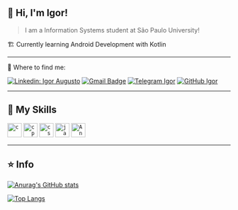 ## 💜 Hi, I'm <strong>Igor!</strong>

> I am a Information Systems student at São Paulo University!

🏗️ Currently learning Android Development with Kotlin  

---

💬 Where to find me:

[![Linkedin: Igor Augusto](https://img.shields.io/badge/-Igor%20Augusto-blue?style=flat-square&logo=Linkedin&logoColor=white&link=https://www.linkedin.com/in/igor-augusto-santos/)](https://www.linkedin.com/in/igor-augusto-santos/)
[![Gmail Badge](https://img.shields.io/badge/-igoraugusto1029@gmail.com-006bed?style=flat-square&logo=Gmail&logoColor=white&link=mailto:igoraugusto1029@gmail.com)](mailto:igoraugusto1029@gmail.com)
[![Telegram Igor](https://img.shields.io/badge/Telegram-2CA5E0?style=flat_square&logo=telegram&logoColor=white)](https://t.me/Igor_augst)
[![GitHub Igor]( https://img.shields.io/github/followers/IgorSantoss?label=follow&style=social)](https://github.com/IgorSantoss)

----

## 🚀 My Skills

<code><img height="32" src="https://raw.githubusercontent.com/jmnote/z-icons/master/svg/c.svg" alt="c"/></code>
<code><img height="32" src="https://raw.githubusercontent.com/jmnote/z-icons/master/svg/cpp.svg" alt="cpp"/></code>
<code><img height="32" src="https://raw.githubusercontent.com/jmnote/z-icons/master/svg/csharp.svg" alt="csharp"/></code>
<code><img height="32" src="https://cdn.jsdelivr.net/gh/devicons/devicon/icons/java/java-original.svg" alt="java"/></code>
<code><img height="32" src="https://cdn.jsdelivr.net/gh/devicons/devicon/icons/android/android-original.svg" alt="Android"/></code>

---

## ⭐ Info

[![Anurag's GitHub stats](https://github-readme-stats-cupdbuoye-igorsantoss.vercel.app/api?username=IgorSantoss&show_icons=true&count_private=true&theme=onedark)](https://github.com/anuraghazra/github-readme-stats)

[![Top Langs](https://github-readme-stats-cupdbuoye-igorsantoss.vercel.app/api/top-langs?username=IgorSantoss&hide=css&theme=onedark)](https://github.com/anuraghazra/github-readme-stats)

